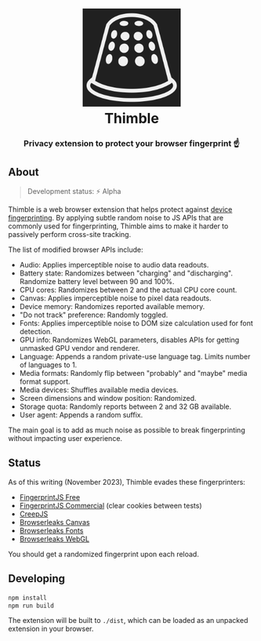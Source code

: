 <h1 align="center">
  <br>
  <img src="https://github.com/aduros/thimble/raw/main/src/icon.svg" alt="Thimble Logo" width="200">
  <br>
  Thimble
  <br>
</h1>

<h3 align="center">Privacy extension to protect your browser fingerprint ☝️</h3>

<!--
<h4 align="center">
  Download for
  <a href="#">Chrome</a> /
  <a href="#">Firefox</a>
</h4>
-->

## About

> Development status: ⚡ Alpha

Thimble is a web browser extension that helps protect against [device fingerprinting](https://en.wikipedia.org/wiki/Device_fingerprint). By applying subtle random noise to JS APIs that are commonly used for fingerprinting, Thimble aims to make it harder to passively perform cross-site tracking.

The list of modified browser APIs include:

- Audio: Applies imperceptible noise to audio data readouts.
- Battery state: Randomizes between "charging" and "discharging". Randomize battery level between 90 and 100%.
- CPU cores: Randomizes between 2 and the actual CPU core count.
- Canvas: Applies imperceptible noise to pixel data readouts.
- Device memory: Randomizes reported available memory.
- "Do not track" preference: Randomly toggled.
- Fonts: Applies imperceptible noise to DOM size calculation used for font detection.
- GPU info: Randomizes WebGL parameters, disables APIs for getting unmasked GPU vendor and renderer.
- Language: Appends a random private-use language tag. Limits number of languages to 1.
- Media formats: Randomly flip between "probably" and "maybe" media format support.
- Media devices: Shuffles available media devices.
- Screen dimensions and window position: Randomized.
- Storage quota: Randomly reports between 2 and 32 GB available.
- User agent: Appends a random suffix.

The main goal is to add as much noise as possible to break fingerprinting without impacting user experience.

## Status

As of this writing (November 2023), Thimble evades these fingerprinters:

- [FingerprintJS Free](https://fingerprintjs.github.io/fingerprintjs/)
- [FingerprintJS Commercial](https://fingerprint.com/demo/) (clear cookies between tests)
- [CreepJS](https://abrahamjuliot.github.io/creepjs/)
- [Browserleaks Canvas](https://browserleaks.com/canvas)
- [Browserleaks Fonts](https://browserleaks.com/fonts)
- [Browserleaks WebGL](https://browserleaks.com/webgl)

You should get a randomized fingerprint upon each reload.

## Developing

```
npm install
npm run build
```

The extension will be built to `./dist`, which can be loaded as an unpacked extension in your browser.
